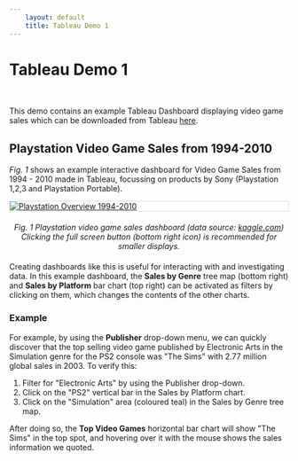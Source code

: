 ```yaml
---
    layout: default
    title: Tableau Demo 1
---
```


# Tableau Demo 1

&nbsp;

This demo contains an example Tableau Dashboard displaying video game sales which can be downloaded from Tableau [here](https://public.tableau.com/views/VideoGameSalesdashboards/PlaystationOverview1994-2010?:language=en-GB&:display_count=n&:origin=viz_share_link).


## Playstation Video Game Sales from 1994-2010 

*Fig. 1* shows an example interactive dashboard for Video Game Sales from 1994 - 2010 made in Tableau, focussing on products by Sony (Playstation 1,2,3 and Playstation Portable). 


<div class='tableauPlaceholder' id='viz1684839151419' style='position: relative; border: 1px solid #ddd'>
<noscript>
<a href='#'>
<img alt='Playstation Overview 1994-2010 ' src='https:&#47;&#47;public.tableau.com&#47;static&#47;images&#47;Vi&#47;VideoGameSalesdashboards&#47;PlaystationOverview1994-2010&#47;1_rss.png' style='border: none' />
</a>
</noscript>
<object class='tableauViz'  style='display:none;'>
<param name='host_url' value='https%3A%2F%2Fpublic.tableau.com%2F' />
<param name='embed_code_version' value='3' />
<param name='site_root' value='' />
<param name='name' value='VideoGameSalesdashboards&#47;PlaystationOverview1994-2010' />
<param name='tabs' value='no' />
<param name='toolbar' value='yes' />
<param name='static_image' value='https:&#47;&#47;public.tableau.com&#47;static&#47;images&#47;Vi&#47;VideoGameSalesdashboards&#47;PlaystationOverview1994-2010&#47;1.png' />
<param name='animate_transition' value='yes' />
<param name='display_static_image' value='yes' />
<param name='display_spinner' value='yes' />
<param name='display_overlay' value='yes' />
<param name='display_count' value='yes' />
<param name='language' value='en-GB' />
</object>
</div>
<figcaption style="text-align:center; font-style: italic; margin-top: 20px; margin-bottom: 20px;"> 
    Fig. 1 Playstation video game sales dashboard (data source: <a href="https://www.kaggle.com/datasets/gregorut/videogamesales"> kaggle.com</a>) <br>
    Clicking the full screen button (bottom right icon) is recommended for smaller displays.
</figcaption>


Creating dashboards like this is useful for interacting with and investigating data.
In this example dashboard, the **Sales by Genre** tree map (bottom right) and **Sales by Platform** bar chart (top right) can be activated as filters by clicking on them, which changes the contents of the other charts.


### Example 

For example, by using the **Publisher** drop-down menu, we can quickly discover that the top selling video game published by Electronic Arts in the Simulation genre for the PS2 console was "The Sims" with 2.77 million global sales in 2003. To verify this:

1. Filter for "Electronic Arts" by using the Publisher drop-down.
2. Click on the "PS2" vertical bar in the Sales by Platform chart.
3. Click on the "Simulation" area (coloured teal) in the Sales by Genre tree map.

After doing so, the **Top Video Games** horizontal bar chart will show "The Sims" in the top spot, and hovering over it with the mouse shows the sales information we quoted.


<script type='text/javascript'>
var divElement = document.getElementById('viz1684839151419');
var vizElement = divElement.getElementsByTagName('object')[0];
if ( divElement.offsetWidth > 800 ) { vizElement.style.width='100%';vizElement.style.height=(divElement.offsetWidth*0.75)+'px';}
else if ( divElement.offsetWidth > 500 ) { vizElement.style.width='100%';vizElement.style.height=(divElement.offsetWidth*0.75)+'px';}
else { vizElement.style.width='100%';vizElement.style.height='1477px';}
var scriptElement = document.createElement('script');
scriptElement.src = 'https://public.tableau.com/javascripts/api/viz_v1.js';
vizElement.parentNode.insertBefore(scriptElement, vizElement);
</script>